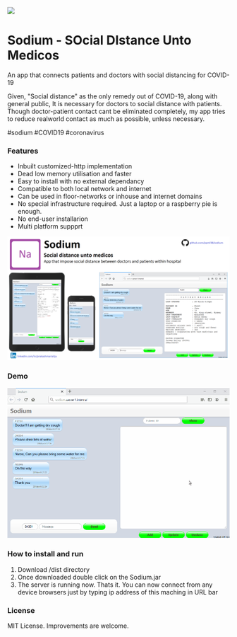 ![](icon.ico)
# Sodium - SOcial DIstance Unto Medicos
An app that connects patients and doctors with social distancing for COVID-19

Given, "Social distance" as the only remedy out of COVID-19, along with general public, It is necessary for doctors to social distance with patients. Though doctor-patient contact cant be eliminated completely, my app tries to reduce realworld contact as much as possible, unless necessary.

 #sodium #COVID19 #coronavirus
 
### Features
* Inbuilt customized-http implementation
* Dead low memory utilisation and faster
* Easy to install with no external dependancy
* Compatible to both local network and internet
* Can be used in floor-networks or inhouse and internet domains
* No special infrastructure required. Just a laptop or a raspberry pie is enough.
* No end-user installarion
* Multi platform suppprt

![](poster.png)
### Demo
![Sodium demo](demo.gif)

### How to install and run
1. Download /dist directory
2. Once downloaded double click on the Sodium.jar
3. The server is running now. Thats it.
You can now connect from any device browsers just by typing ip address of this maching in URL bar

### License
MIT License. Improvements are welcome.
